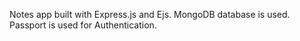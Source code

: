 Notes app built with Express.js and Ejs. MongoDB database is used. Passport is used for Authentication. 
